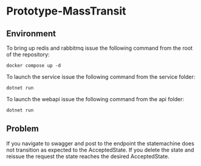 # Prototype-MassTransit

## Environment

To bring up redis and rabbitmq issue the following command from the root of the repository:

```shell
docker compose up -d
```

To launch the service issue the following command from the service folder:
```shell
dotnet run
```

To launch the webapi issue the following command from the api folder:
```shell
dotnet run
```
## Problem
If you navigate to swagger and post to the endpoint the statemachine does not transition as expected to the AcceptedState.
If you delete the state and reissue the request the state reaches the desired AcceptedState.

